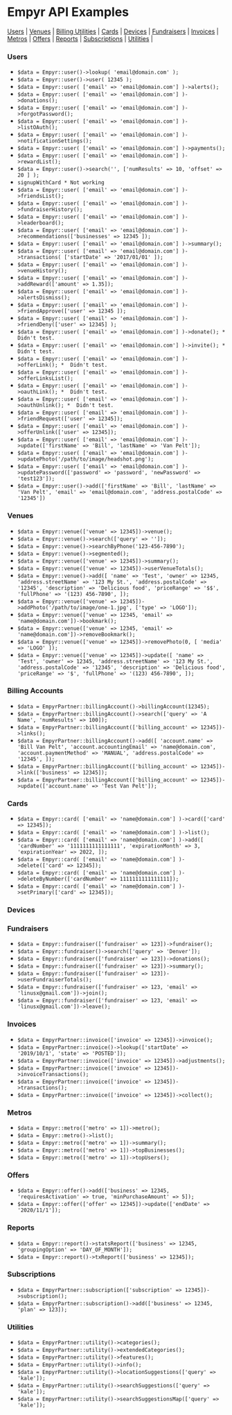 # Empyr API Examples

[Users](#users) | 
[Venues](#venues) | 
[Billing Utilities](#billing-accounts) |
[Cards](#cards) | 
[Devices](#devices) |
[Fundraisers](#fundraisers) |
[Invoices](#invoices) |
[Metros](#metros) |
[Offers](#offers) |
[Reports](#reports) |
[Subscriptions](#subscriptions) |
[Utilities](#utilities) |

### Users
* `$data = Empyr::user()->lookup( 'email@domain.com' );`
* `$data = Empyr::user()->user( 12345 );`
* `$data = Empyr::user( ['email' => 'email@domain.com'] )->alerts();`
* `$data = Empyr::user( ['email' => 'email@domain.com'] )->donations();`
* `$data = Empyr::user( ['email' => 'email@domain.com'] )->forgotPassword();`
* `$data = Empyr::user( ['email' => 'email@domain.com'] )->listOAuth();`
* `$data = Empyr::user( ['email' => 'email@domain.com'] )->notificationSettings();`
* `$data = Empyr::user( ['email' => 'email@domain.com'] )->payments();`
* `$data = Empyr::user( ['email' => 'email@domain.com'] )->rewardList();`
* `$data = Empyr::user()->search('', ['numResults' => 10, 'offset' => 20 ] );`
* `signupWithCard * Not working`
* `$data = Empyr::user( ['email' => 'email@domain.com'] )->friendsList();`
* `$data = Empyr::user( ['email' => 'email@domain.com'] )->fundraiserHistory();`
* `$data = Empyr::user( ['email' => 'email@domain.com'] )->leaderboard();`
* `$data = Empyr::user( ['email' => 'email@domain.com'] )->recommendations(['businesses' => 12345 ]);`
* `$data = Empyr::user( ['email' => 'email@domain.com'] )->summary();`
* `$data = Empyr::user( ['email' => 'email@domain.com'] )->transactions( ['startDate' => '2017/01/01' ]);`
* `$data = Empyr::user( ['email' => 'email@domain.com'] )->venueHistory();`
* `$data = Empyr::user( ['email' => 'email@domain.com'] )->addReward(['amount' => 1.35]);`
* `$data = Empyr::user( ['email' => 'email@domain.com'] )->alertsDismiss();`
* `$data = Empyr::user( ['email' => 'email@domain.com'] )->friendApprove(['user' => 12345 ]);`
* `$data = Empyr::user( ['email' => 'email@domain.com'] )->friendDeny(['user' => 12345] );`
* `$data = Empyr::user( ['email' => 'email@domain.com'] )->donate(); *  Didn't test.`
* `$data = Empyr::user( ['email' => 'email@domain.com'] )->invite(); *  Didn't test.`
* `$data = Empyr::user( ['email' => 'email@domain.com'] )->offerLink(); *  Didn't test.`
* `$data = Empyr::user( ['email' => 'email@domain.com'] )->offerLinksList();`
* `$data = Empyr::user( ['email' => 'email@domain.com'] )->oauthLink(); *  Didn't test.`
* `$data = Empyr::user( ['email' => 'email@domain.com'] )->oauthUnlink(); *  Didn't test.`
* `$data = Empyr::user( ['email' => 'email@domain.com'] )->friendRequest(['user' => 12345]);`
* `$data = Empyr::user( ['email' => 'email@domain.com'] )->offerUnlink(['user' => 12345]);`
* `$data = Empyr::user( ['email' => 'email@domain.com'] )->update(['firstName' => 'Bill', 'lastName' => 'Van Pelt']);`
* `$data = Empyr::user( ['email' => 'email@domain.com'] )->updatePhoto('/path/to/image/headshot.png');`
* `$data = Empyr::user( ['email' => 'email@domain.com'] )->updatePassword(['password' => 'password', 'newPassword' => 'test123']);`
* `$data = Empyr::user()->add(['firstName' => 'Bill', 'lastName' => 'Van Pelt', 'email' => 'email@domain.com', 'address.postalCode' => '12345'])`

### Venues
* `$data = Empyr::venue(['venue' => 12345])->venue();`
* `$data = Empyr::venue()->search(['query' => '']);`
* `$data = Empyr::venue()->searchByPhone('123-456-7890');`
* `$data = Empyr::venue()->segmented();`
* `$data = Empyr::venue(['venue' => 12345])->summary();`
* `$data = Empyr::venue(['venue' => 12345])->userVenueTotals();`
* `$data = Empyr::venue()->add([
'name' => 'Test',
'owner' => 12345,
'address.streetName' => '123 My St.',
'address.postalCode' => '12345',
'description' => 'Delicious food',
'priceRange' => '$$',
'fullPhone' => '(123) 456-7890',
]);`
* `$data = Empyr::venue(['venue' => 12345])->addPhoto('/path/to/image/one-1.jpg', ['type' => 'LOGO']);`
* `$data = Empyr::venue(['venue' => 12345, 'email' => 'name@domain.com'])->bookmark();`
* `$data = Empyr::venue(['venue' => 12345, 'email' => 'name@domain.com'])->removeBookmark();`
* `$data = Empyr::venue(['venue' => 12345])->removePhoto(0, [ 'media' => 'LOGO' ]);`
* `$data = Empyr::venue(['venue' => 12345])->update([
'name' => 'Test',
'owner' => 12345,
'address.streetName' => '123 My St.',
'address.postalCode' => '12345',
'description' => 'Delicious food',
'priceRange' => '$',
'fullPhone' => '(123) 456-7890',
]);`

### Billing Accounts
* `$data = EmpyrPartner::billingAccount()->billingAccount(12345);`
* `$data = EmpyrPartner::billingAccount()->search(['query' => 'A Name', 'numResults' => 100]);`
* `$data = EmpyrPartner::billingAccount(['billing_account' => 12345])->links();`
* `$data = EmpyrPartner::billingAccount()->add([
    'account.name' => 'Bill Van Pelt',
    'account.accountingEmail' => 'name@domain.com',
    'account.paymentMethod' => 'MANUAL',
    'address.postalCode' => '12345',
]);`
* `$data = EmpyrPartner::billingAccount(['billing_account' => 12345])->link(['business' => 12345]);`
* `$data = EmpyrPartner::billingAccount(['billing_account' => 12345])->update(['account.name' => 'Test Van Pelt']);`

### Cards
* `$data = Empyr::card( ['email' => 'name@domain.com'] )->card(['card' => 12345]);`
* `$data = Empyr::card( ['email' => 'name@domain.com'] )->list();`
* `$data = Empyr::card( ['email' => 'name@domain.com'] )->add([
'cardNumber' => '1111111111111111',
'expirationMonth' => 3,
'expirationYear' => 2022,
]);`
* `$data = Empyr::card( ['email' => 'name@domain.com'] )->delete(['card' => 12345]);`
* `$data = Empyr::card( ['email' => 'name@domain.com'] )->deleteByNumber(['cardNumber' => 1111111111111111]);`
* `$data = Empyr::card( ['email' => 'name@domain.com'] )->setPrimary(['card' => 12345]);`

### Devices

### Fundraisers
* `$data = Empyr::fundraiser(['fundraiser' => 123])->fundraiser();`
* `$data = Empyr::fundraiser()->search(['query' => 'Denver']);`
* `$data = Empyr::fundraiser(['fundraiser' => 123])->donations();`
* `$data = Empyr::fundraiser(['fundraiser' => 123])->summary();`
* `$data = Empyr::fundraiser(['fundraiser' => 123])->userFundraiserTotals();`
* `$data = Empyr::fundraiser(['fundraiser' => 123, 'email' => 'linusx@gmail.com'])->join();`
* `$data = Empyr::fundraiser(['fundraiser' => 123, 'email' => 'linusx@gmail.com'])->leave();`

### Invoices
* `$data = EmpyrPartner::invoice(['invoice' => 12345])->invoice();`
* `$data = EmpyrPartner::invoice()->lookup(['startDate' => '2019/10/1', 'state' => 'POSTED']);`
* `$data = EmpyrPartner::invoice(['invoice' => 12345])->adjustments();`
* `$data = EmpyrPartner::invoice(['invoice' => 12345])->invoiceTransactions();`
* `$data = EmpyrPartner::invoice(['invoice' => 12345])->transactions();`
* `$data = EmpyrPartner::invoice(['invoice' => 12345])->collect();`

### Metros
* `$data = Empyr::metro(['metro' => 1])->metro();`
* `$data = Empyr::metro()->list();`
* `$data = Empyr::metro(['metro' => 1])->summary();`
* `$data = Empyr::metro(['metro' => 1])->topBusinesses();`
* `$data = Empyr::metro(['metro' => 1])->topUsers();`

### Offers
* `$data = Empyr::offer()->add(['business' => 12345, 'requiresActivation' => true, 'minPurchaseAmount' => 5]);`
* `$data = Empyr::offer(['offer' => 12345])->update(['endDate' => '2020/11/1']);`

### Reports
* `$data = Empyr::report()->statsReport(['business' => 12345, 'groupingOption' => 'DAY_OF_MONTH']);`
* `$data = Empyr::report()->txReport(['business' => 12345]);`

### Subscriptions
* `$data = EmpyrPartner::subscription(['subscription' => 12345])->subscription();`
* `$data = EmpyrPartner::subscription()->add(['business' => 12345, 'plan' => 123]);`

### Utilities
* `$data = EmpyrPartner::utility()->categories();`
* `$data = EmpyrPartner::utility()->extendedCategories();`
* `$data = EmpyrPartner::utility()->features();`
* `$data = EmpyrPartner::utility()->info();`
* `$data = EmpyrPartner::utility()->locationSuggestions(['query' => 'kale']);`
* `$data = EmpyrPartner::utility()->searchSuggestions(['query' => 'kale']);`
* `$data = EmpyrPartner::utility()->searchSuggestionsMap(['query' => 'kale']);`
